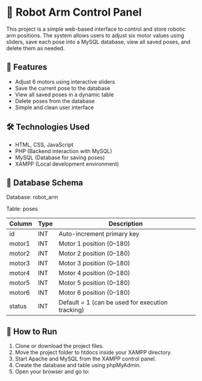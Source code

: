 # 🤖 Robot Arm Control Panel

This project is a simple web-based interface to control and store robotic arm positions. The system allows users to adjust six motor values using sliders, save each pose into a MySQL database, view all saved poses, and delete them as needed.

## 📌 Features

- Adjust 6 motors using interactive sliders
- Save the current pose to the database
- View all saved poses in a dynamic table
- Delete poses from the database
- Simple and clean user interface

## 🛠️ Technologies Used

- HTML, CSS, JavaScript
- PHP (Backend interaction with MySQL)
- MySQL (Database for saving poses)
- XAMPP (Local development environment)

## 🧩 Database Schema

Database: robot_arm

Table: poses

| Column   | Type      | Description               |
|----------|-----------|---------------------------|
| id       | INT       | Auto-increment primary key |
| motor1   | INT       | Motor 1 position (0–180)   |
| motor2   | INT       | Motor 2 position (0–180)   |
| motor3   | INT       | Motor 3 position (0–180)   |
| motor4   | INT       | Motor 4 position (0–180)   |
| motor5   | INT       | Motor 5 position (0–180)   |
| motor6   | INT       | Motor 6 position (0–180)   |
| status   | INT       | Default = 1 (can be used for execution tracking) |

## 🚀 How to Run

1. Clone or download the project files.
2. Move the project folder to htdocs inside your XAMPP directory.
3. Start Apache and MySQL from the XAMPP control panel.
4. Create the database and table using phpMyAdmin.
5. Open your browser and go to: